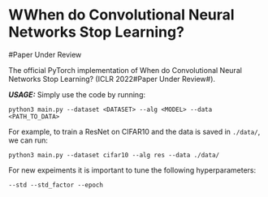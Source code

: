 # WWhen do Convolutional Neural Networks Stop Learning?
#Paper Under Review

The official PyTorch implementation of When do Convolutional Neural Networks Stop Learning? (ICLR 2022#Paper Under Review#).



***USAGE:***
Simply use the code by running:

`python3 main.py --dataset <DATASET> --alg <MODEL> --data <PATH_TO_DATA>`

For example, to train a ResNet on CIFAR10 and the data is saved in `./data/`, we can run:

`python3 main.py --dataset cifar10 --alg res --data ./data/`


For new expeiments it is important to tune the following hyperparameters:

`--std --std_factor --epoch`


